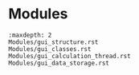 # Modules

```{toctree}
:maxdepth: 2
Modules/gui_structure.rst
Modules/gui_classes.rst
Modules/gui_calculation_thread.rst
Modules/gui_data_storage.rst
```